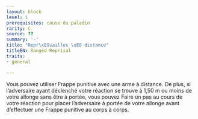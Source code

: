 ```yaml
---
layout: block
level: 1
prerequisites: cause du paladin
rarity: C
source: ??
summary: '-'
title: "Repr\xE9sailles \xE0 distance"
titleEN: Ranged Reprisal
traits:
- general

---
```


<p>Vous pouvez utiliser Frappe punitive avec une arme à distance. De plus, si l’adversaire ayant déclenché votre réaction se trouve à 1,50 m ou moins de votre allonge sans être à portée, vous pouvez Faire un pas au cours de votre réaction pour placer l’adversaire à portée de votre allonge avant d’effectuer une Frappe punitive au corps à corps.</p>